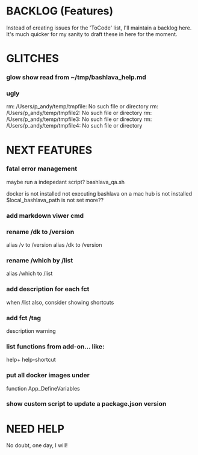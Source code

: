 # BACKLOG (Features)

Instead of creating issues for the 'ToCode' list, I'll maintain a backlog here. It's much quicker for my sanity to draft these in here for the moment.

# GLITCHES

### glow show read from ~/tmp/bashlava_help.md

### ugly
rm: /Users/p_andy/temp/tmpfile: No such file or directory
rm: /Users/p_andy/temp/tmpfile2: No such file or directory
rm: /Users/p_andy/temp/tmpfile3: No such file or directory
rm: /Users/p_andy/temp/tmpfile4: No such file or directory

# NEXT FEATURES

### fatal error management

maybe run a indepedant script? bashlava_qa.sh

docker is not installed
not executing bashlava on a mac
hub is not installed
$local_bashlava_path is not set
more??
	
### add markdown viwer cmd
	
### rename /dk to /version
alias /v to /version
alias /dk to /version
	
### rename /which by /list
alias /which to /list

### add description for each fct
when /list 
also, consider showing shortcuts
 
### add fct /tag
description warning
	
### list functions from add-on… like:
help+
help-shortcut
	
### put all docker images under
function App_DefineVariables

### show custom script to update a package.json version

# NEED HELP

No doubt, one day, I will!